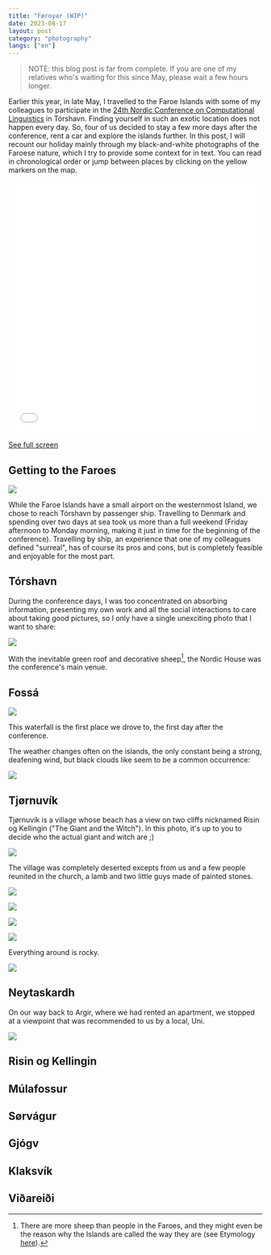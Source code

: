 ```yaml
---
title: "Føroyar (WIP)"
date: 2023-08-17
layout: post
category: "photography"
langs: ["en"]
---
```


> NOTE: this blog post is far from complete. If you are one of my relatives who's waiting for this since May, please wait a few hours longer.

Earlier this year, in late May, I travelled to the Faroe Islands with some of my colleagues to participate in the [24th Nordic Conference on Computational Linguistics](https://www.nodalida2023.fo/) in Tórshavn. 
Finding yourself in such an exotic location does not happen every day. 
So, four of us decided to stay a few more days after the conference, rent a car and explore the islands further.
In this post, I will recount our holiday mainly through my black-and-white photographs of the Faroese nature, which I try to provide some context for in text.
You can read in chronological order or jump between places by clicking on the yellow markers on the map.

<iframe width="100%" height="500px" frameborder="0" allowfullscreen allow="geolocation" src="//umap.openstreetmap.fr/en/map/froyar_950892?scaleControl=false&miniMap=false&scrollWheelZoom=false&zoomControl=true&allowEdit=false&moreControl=true&searchControl=null&tilelayersControl=null&embedControl=null&datalayersControl=true&onLoadPanel=undefined&captionBar=false&captionMenus=true"></iframe><p><a href="//umap.openstreetmap.fr/en/map/froyar_950892?scaleControl=false&miniMap=false&scrollWheelZoom=true&zoomControl=true&allowEdit=false&moreControl=true&searchControl=null&tilelayersControl=null&embedControl=null&datalayersControl=true&onLoadPanel=undefined&captionBar=false&captionMenus=true">See full screen</a></p>

## Getting to the Faroes
![](https://harisont.github.io/assets/img/foroyar/getting-to-the-faroes-1.JPG)

While the Faroe Islands have a small airport on the westernmost Island, we chose to reach Tórshavn by passenger ship.
Travelling to Denmark and spending over two days at sea took us more than a full weekend (Friday afternoon to Monday morning, making it just in time for the beginning of the conference). 
Travelling by ship, an experience that one of my colleagues defined "surreal", has of course its pros and cons, but is completely feasible and enjoyable for the most part.

## Tórshavn
During the conference days, I was too concentrated on absorbing information, presenting my own work and all the social interactions to care about taking good pictures, so I only have a single unexciting photo that I want to share:

![](https://harisont.github.io/assets/img/foroyar/torshavn-1.JPG)

With the inevitable green roof and decorative sheep[^1], the Nordic House was the conference's main venue.

[^1]: There are more sheep than people in the Faroes, and they might even be the reason why the Islands are called the way they are (see Etymology [here](https://en.wikipedia.org/wiki/Faroe_Islands)).

## Fossá
![](https://harisont.github.io/assets/img/foroyar/fossa-1.JPG)

This waterfall is the first place we drove to, the first day after the conference.

The weather changes often on the islands, the only constant being a strong, deafening wind, but black clouds like seem to be a common occurrence:

![](https://harisont.github.io/assets/img/foroyar/fossa-2.JPG)

## Tjørnuvík
Tjørnuvík is a village whose beach has a view on two cliffs nicknamed Risin og Kellingin ("The Giant and the Witch"). 
In this photo, it's up to you to decide who the actual giant and witch are ;)

![](https://harisont.github.io/assets/img/foroyar/tjornuvik-1.JPG)

The village was completely deserted excepts from us and a few people reunited in the church, a lamb and two little guys made of painted stones.

![](https://harisont.github.io/assets/img/foroyar/tjornuvik-2.JPG)

![](https://harisont.github.io/assets/img/foroyar/tjornuvik-3.JPG)

![](https://harisont.github.io/assets/img/foroyar/tjornuvik-4.JPG)

![](https://harisont.github.io/assets/img/foroyar/tjornuvik-5.JPG)

Everything around is rocky.

![](https://harisont.github.io/assets/img/foroyar/tjornuvik-6.JPG)

## Neytaskardh
On our way back to Argir, where we had rented an apartment, we stopped at a viewpoint that was recommended to us by a local, Uni.

![](https://harisont.github.io/assets/img/foroyar/neytaskardh-6.JPG)

## Risin og Kellingin

## Múlafossur

## Sørvágur

## Gjógv

## Klaksvík

## Viðareiði